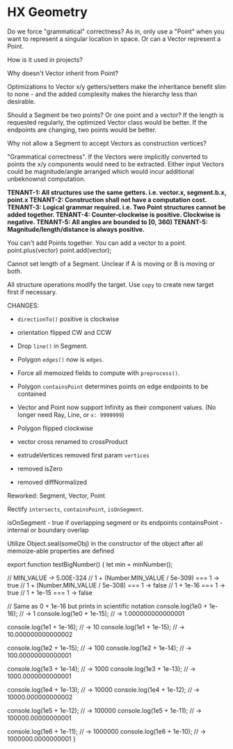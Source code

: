 # HX Geometry


Do we force "grammatical" correctness? As in, only use a "Point" when you want
to represent a singular location in space. Or can a Vector represent a Point.

How is it used in projects?



Why doesn't Vector inherit from Point?

Optimizations to Vector x/y getters/setters make the inheritance benefit slim
to none - and the added complexity makes the hierarchy less than desirable.

Should a Segment be two points? Or one point and a vector?
If the length is requested regularly, the optimized Vector class would be better.
If the endpoints are changing, two points would be better.

Why not allow a Segment to accept Vectors as construction vertices?

"Grammatical correctness". If the Vectors were implicitly converted to points
the x/y components would need to be extracted. Either input Vectors could be
magnitude/angle arranged which would incur additional unbeknownst computation.

<b>TENANT-1: All structures use the same getters. i.e. vector.x, segment.b.x, point.x </b>
<b>TENANT-2: Construction shall not have a computation cost.</b>
<b>TENANT-3: Logical grammar required. i.e. Two Point structures cannot be added together. </b>
<b>TENANT-4: Counter-clockwise is positive. Clockwise is negative. </b>
<b>TENANT-5: All angles are bounded to [0, 360) </b>
<b>TENANT-5: Magnitude/length/distance is always positive. </b>

You can't add Points together.
You can add a vector to a point.
point.plus(vector)
point.add(vector);

Cannot set length of a Segment. Unclear if A is moving or B is moving or both.

All structure operations modify the target. Use `copy` to create new target first if necessary.

CHANGES:
- `directionTo()` positive is clockwise
- orientation flipped CW and CCW
- Drop `line()` in Segment.

- Polygon `edges()` now is `edges`.
- Force all memoized fields to compute with `preprocess()`.
- Polygon `containsPoint` determines points on edge endpoints to be contained
- Vector and Point now support Infinity as their component values. (No longer need Ray, Line, or `x: 9999999`)
- Polygon flipped clockwise

- vector cross renamed to crossProduct

- extrudeVertices removed first param `vertices`

- removed isZero
- removed diffNormalized

Reworked: Segment, Vector, Point

Rectify `intersects`, `containsPoint`, `isOnSegment`.

isOnSegment - true if overlapping segment or its endpoints
containsPoint - internal or boundary overlap

Utilize Object.seal(someObj) in the constructor of the object after all memoize-able properties are defined



export function testBigNumber() {
  let min = minNumber();

  // MIN_VALUE -> 5.00E-324
  // 1 + (Number.MIN_VALUE / 5e-309) === 1 -> true
  // 1 + (Number.MIN_VALUE / 5e-308) === 1 -> false
  // 1 + 1e-16 === 1 -> true
  // 1 + 1e-15 === 1 -> false

  // Same as 0 + 1e-16 but prints in scientific notation
  console.log(1e0 + 1e-16); // -> 1
  console.log(1e0 + 1e-15); // -> 1.000000000000001

  console.log(1e1 + 1e-16); // -> 10
  console.log(1e1 + 1e-15); // -> 10.000000000000002

  console.log(1e2 + 1e-15); // -> 100
  console.log(1e2 + 1e-14); // -> 100.00000000000001

  console.log(1e3 + 1e-14); // -> 1000
  console.log(1e3 + 1e-13); // -> 1000.0000000000001

  console.log(1e4 + 1e-13); // -> 10000
  console.log(1e4 + 1e-12); // -> 10000.000000000002

  console.log(1e5 + 1e-12); // -> 100000
  console.log(1e5 + 1e-11); // -> 100000.00000000001

  console.log(1e6 + 1e-11); // -> 1000000
  console.log(1e6 + 1e-10); // -> 1000000.0000000001
}


